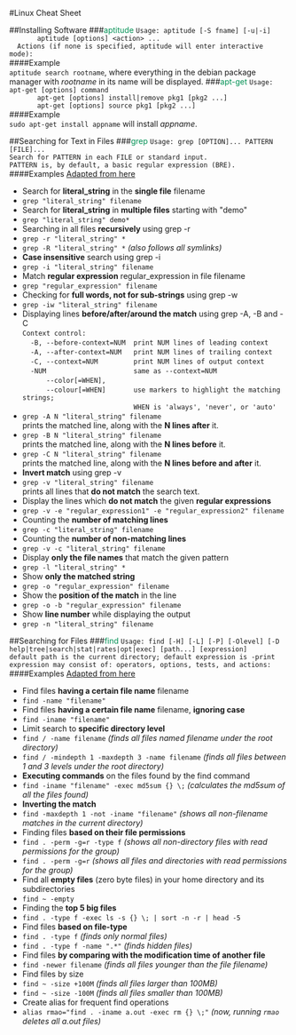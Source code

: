 #Linux Cheat Sheet
    
##Installing Software
###<font color=#009154>aptitude</font>
   `Usage: aptitude [-S fname] [-u|-i]`<br>
   `       aptitude [options] <action> ...`<br>
   `  Actions (if none is specified, aptitude will enter interactive mode):`<br>
####Example<br>
`aptitude search rootname`, where everything in the debian package manager with *rootname* in its name will be displayed.
###<font color=#009154>apt-get</font>
`Usage: apt-get [options] command`<br>
`       apt-get [options] install|remove pkg1 [pkg2 ...]`<br>
`       apt-get [options] source pkg1 [pkg2 ...]`<br>
####Example<br>
`sudo apt-get install appname` will install *appname*.

##Searching for Text in Files
###<font color=#009154>grep</font>
`Usage: grep [OPTION]... PATTERN [FILE]...`<br>
`Search for PATTERN in each FILE or standard input.`<br>
`PATTERN is, by default, a basic regular expression (BRE).`<br>
####Examples [Adapted from here](http://www.thegeekstuff.com/2009/03/15-practical-unix-grep-command-examples/)<br>
* Search for **literal_string** in the **single file** filename<br>
 * `grep "literal_string" filename` <br>
* Search for **literal_string** in **multiple files** starting with "demo"<br>
 * `grep "literal_string" demo*`<br>
* Searching in all files **recursively** using grep -r<br>
 * `grep -r "literal_string" *`<br>
 * `grep -R "literal_string" *` _(also follows all symlinks)_<br>
* **Case insensitive** search using grep -i<br>
 * `grep -i "literal_string" filename`<br>
* Match **regular expression** regular_expression in file filename<br>
 * `grep "regular_expression" filename`<br>
* Checking for **full words, not for sub-strings** using grep -w<br>
 * `grep -iw "literal_string" filename`<br>
* Displaying lines **before/after/around the match** using grep -A, -B and -C<br>
`Context control:`<br>
`  -B, --before-context=NUM  print NUM lines of leading context`<br>
`  -A, --after-context=NUM   print NUM lines of trailing context`<br>
`  -C, --context=NUM         print NUM lines of output context`<br>
`  -NUM                      same as --context=NUM`<br>
`      --color[=WHEN],`<br>
`      --colour[=WHEN]       use markers to highlight the matching strings;`<br>
`                            WHEN is 'always', 'never', or 'auto'`<br>
 * `grep -A N "literal_string" filename`<br>
  prints the matched line, along with the **N lines after** it.<br>
 * `grep -B N "literal_string" filename`<br>
  prints the matched line, along with the **N lines before** it.<br>
 * `grep -C N "literal_string" filename`<br>
  prints the matched line, along with the **N lines before and after** it.<br> 
* **Invert match** using grep -v<br>
 * `grep -v "literal_string" filename`<br>
  prints all lines that **do not match** the search text.<br> 
* Display the lines which **do not match** the given **regular expressions**<br>
 * `grep -v -e "regular_expression1" -e "regular_expression2" filename`<br>
* Counting the **number of matching lines**<br>
 * `grep -c "literal_string" filename`<br>
* Counting the **number of non-matching lines**<br>
 * `grep -v -c "literal_string" filename`<br>
* Display **only the file names** that match the given pattern<br>
 * `grep -l "literal_string" *`<br>
* Show **only the matched string**<br>
 * `grep -o "regular_expression" filename`<br>
* Show the **position of the match** in the line<br>
 * `grep -o -b "regular_expression" filename`<br>
* Show **line number** while displaying the output<br>
 * `grep -n "literal_string" filename`<br>

##Searching for Files
###<font color=#009154>find</font>
`Usage: find [-H] [-L] [-P] [-Olevel] [-D help|tree|search|stat|rates|opt|exec] [path...] [expression]`<br>
`default path is the current directory; default expression is -print`<br>
`expression may consist of: operators, options, tests, and actions:`<br>
####Examples [Adapted from here](http://www.thegeekstuff.com/2009/03/15-practical-linux-find-command-examples/)<br>
* Find files **having a certain file name** filename<br>
 * `find -name "filename"`<br>
* Find files **having a certain file name** filename, **ignoring case**<br>
 * `find -iname "filename"`<br>
* Limit search to **specific directory level**<br>
 * `find / -name filename` _(finds all files named filename under the root directory)_<br>
 * `find / -mindepth 1 -maxdepth 3 -name filename` _(finds all files between 1 and 3 levels under the root directory)_<br>
* **Executing commands** on the files found by the find command<br>
 * `find -iname "filename" -exec md5sum {} \;` _(calculates the md5sum of all the files found)_<br>
* **Inverting the match**<br>
 * `find -maxdepth 1 -not -iname "filename"` _(shows all non-filename matches in the current directory)_<br>
* Finding files **based on their file permissions**<br>
 * `find . -perm -g=r -type f` _(shows all non-directory files with read permissions for the group)_<br>
 * `find . -perm -g=r` _(shows all files and directories with read permissions for the group)_<br>
* Find all **empty files** (zero byte files) in your home directory and its subdirectories<br>
 * `find ~ -empty`<br>
* Finding the **top 5 big files**<br>
 * `find . -type f -exec ls -s {} \; | sort -n -r | head -5`<br>
* Find files **based on file-type**<br>
 * `find . -type f` _(finds only normal files)_<br>
 * `find . -type f -name ".*"` _(finds hidden files)_<br> 
* Find files **by comparing with the modification time of another file**<br>
 * `find -newer filename` _(finds all files younger than the file filename)_<br>
* Find files by size<br>
 * `find ~ -size +100M` _(finds all files larger than 100MB)_<br>
 * `find ~ -size -100M` _(finds all files smaller than 100MB)_<br>
* Create alias for frequent find operations<br>
 * `alias rmao="find . -iname a.out -exec rm {} \;"` _(now, running `rmao` deletes all a.out files)_<br>
